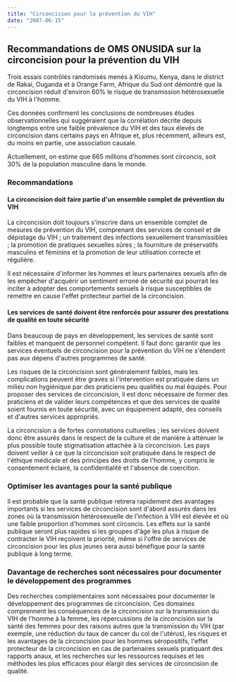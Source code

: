 ```yaml
---
title: "Circoncision pour la prévention du VIH"
date: "2007-06-15"
---
```


## Recommandations de OMS ONUSIDA sur la circoncision pour la prévention du VIH

Trois essais contrôlés randomisés menés à Kisumu, Kenya, dans le district de Rakai, Ouganda et à Orange Farm, Afrique du Sud ont démontré que la circoncision réduit d'environ 60% le risque de transmission hétérosexuelle du VIH à l'homme.

Ces données confirment les conclusions de nombreuses études observationnelles qui suggéraient que la corrélation décrite depuis longtemps entre une faible prévalence du VIH et des taux élevés de circoncision dans certains pays en Afrique et, plus récemment, ailleurs est, du moins en partie, une association causale.

Actuellement, on estime que 665 millions d'hommes sont circoncis, soit 30% de la population masculine dans le monde.

### Recommandations

#### La circoncision doit faire partie d'un ensemble complet de prévention du VIH

La circoncision doit toujours s'inscrire dans un ensemble complet de mesures de prévention du VIH, comprenant des services de conseil et de dépistage du VIH ; un traitement des infections sexuellement transmissibles ; la promotion de pratiques sexuelles sûres ; la fourniture de préservatifs masculins et féminins et la promotion de leur utilisation correcte et régulière.

Il est nécessaire d'informer les hommes et leurs partenaires sexuels afin de les empêcher d'acquérir un sentiment erroné de sécurité qui pourrait les inciter à adopter des comportements sexuels à risque susceptibles de remettre en cause l'effet protecteur partiel de la circoncision.

#### Les services de santé doivent être renforcés pour assurer des prestations de qualité en toute sécurité

Dans beaucoup de pays en développement, les services de santé sont faibles et manquent de personnel compétent. Il faut donc garantir que les services éventuels de circoncision pour la prévention du VIH ne s'étendent pas aux dépens d'autres programmes de santé.

Les risques de la circoncision sont généralement faibles, mais les complications peuvent être graves si l'intervention est pratiquée dans un milieu non hygiénique par des praticiens peu qualifiés ou mal équipés. Pour proposer des services de circoncision, il est donc nécessaire de former des praticiens et de valider leurs compétences et que des services de qualité soient fournis en toute sécurité, avec un équipement adapté, des conseils et d'autres services appropriés.

La circoncision a de fortes connotations culturelles ; les services doivent donc être assurés dans le respect de la culture et de manière à atténuer le plus possible toute stigmatisation attachée à la circoncision. Les pays doivent veiller à ce que la circoncision soit pratiquée dans le respect de l'éthique médicale et des principes des droits de l'homme, y compris le consentement éclairé, la confidentialité et l'absence de coercition.

### Optimiser les avantages pour la santé publique

Il est probable que la santé publique retirera rapidement des avantages importants si les services de circoncision sont d'abord assurés dans les zones où la transmission hétérosexuelle de l'infection à VIH est élevée et où une faible proportion d'hommes sont circoncis. Les effets sur la santé publique seront plus rapides si les groupes d'âge les plus à risque de contracter le VIH reçoivent la priorité, même si l'offre de services de circoncision pour les plus jeunes sera aussi bénéfique pour la santé publique à long terme.

### Davantage de recherches sont nécessaires pour documenter le développement des programmes

Des recherches complémentaires sont nécessaires pour documenter le développement des programmes de circoncision. Ces domaines comprennent les conséquences de la circoncision sur la transmission du VIH de l'homme à la femme, les répercussions de la circoncision sur la santé des femmes pour des raisons autres que la transmission du VIH (par exemple, une réduction du taux de cancer du col de l'utérus), les risques et les avantages de la circoncision pour les hommes séropositifs, l'effet protecteur de la circoncision en cas de partenaires sexuels pratiquant des rapports anaux, et les recherches sur les ressources requises et les méthodes les plus efficaces pour élargir des services de circoncision de qualité.
